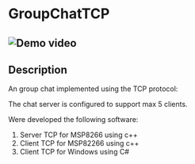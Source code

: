# GroupChatTCP

## ![Demo video](https://youtu.be/lL53f6YUCTY)

## Description
An group chat implemented using the TCP protocol:

The chat server is configured to support max 5 clients.

Were developed the following software:
1. Server TCP for MSP8266 using c++
2. Client TCP for MSP82266 using c++
3. Client TCP for Windows using C#

